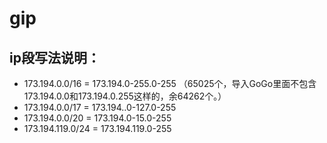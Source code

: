# gip
## ip段写法说明：
* 173.194.0.0/16 = 173.194.0-255.0-255 （65025个，导入GoGo里面不包含173.194.0.0和173.194.0.255这样的，余64262个。）
* 173.194.0.0/17 = 173.194..0-127.0-255
* 173.194.0.0/20 = 173.194.0-15.0-255
* 173.194.119.0/24 = 173.194.119.0-255





